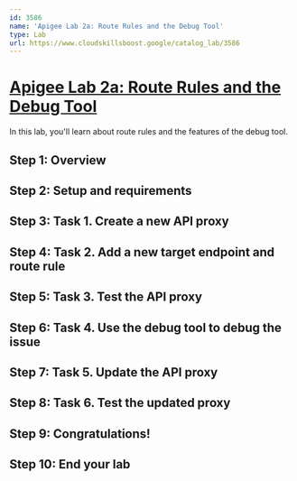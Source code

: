 ```yaml
---
id: 3586
name: 'Apigee Lab 2a: Route Rules and the Debug Tool'
type: Lab
url: https://www.cloudskillsboost.google/catalog_lab/3586
---
```


# [Apigee Lab 2a: Route Rules and the Debug Tool](https://www.cloudskillsboost.google/catalog_lab/3586)

In this lab, you'll learn about route rules and the features of the debug tool.

## Step 1: Overview

## Step 2: Setup and requirements

## Step 3: Task 1. Create a new API proxy

## Step 4: Task 2. Add a new target endpoint and route rule

## Step 5: Task 3. Test the API proxy

## Step 6: Task 4. Use the debug tool to debug the issue

## Step 7: Task 5. Update the API proxy

## Step 8: Task 6. Test the updated proxy

## Step 9: Congratulations!

## Step 10: End your lab

